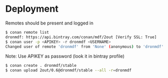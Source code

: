 # Deployment

Remotes should be present and logged in
```sh
$ conan remote list
dronmdf: https://api.bintray.com/conan/mdf/2out [Verify SSL: True]
$ conan user -p <APIKEY> -r dronmdf <USERNAME>
Changed user of remote 'dronmdf' from 'None' (anonymous) to 'dronmdf'
```

Note: Use APIKEY as password (look it in bintray profile)

```sh
$ conan create . dronmdf/stable
$ conan upload 2out/0.6@dronmdf/stable --all -r=dronmdf
```
